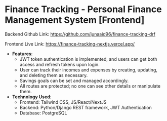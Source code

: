 # Finance Tracking - Personal Finance Management System [Frontend]

Backend Github Link: https://github.com/junaaid96/finance-tracking-drf

Frontend Live Link: https://finance-tracking-nextjs.vercel.app/

- **Features**:
  - JWT token authentication is implemented, and users can get both access and refresh tokens upon login.
  - User can track their incomes and expenses by creating, updating, and deleting them as necessary.
  - Savings goals can be set and managed accordingly.
  - All routes are protected; no one can see other details or manipulate them.
- **Technology Used**:
  - Frontend: Tailwind CSS, JS/React/NextJS
  - Backend: Python/Django REST framework, JWT Authentication 
  - Database: PostgreSQL
